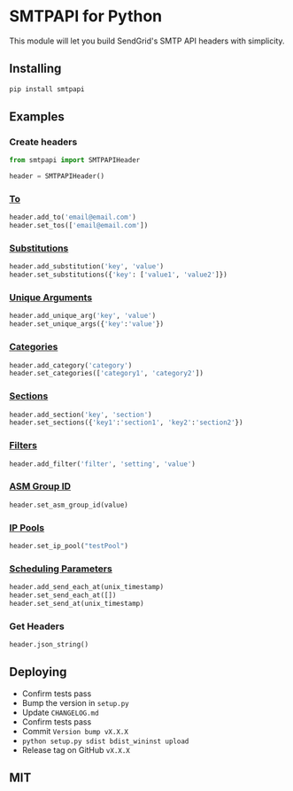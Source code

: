 # SMTPAPI for Python

This module will let you build SendGrid's SMTP API headers with simplicity.

## Installing

```bash
pip install smtpapi
```

## Examples

### Create headers

```python
from smtpapi import SMTPAPIHeader

header = SMTPAPIHeader()

```

### [To](http://sendgrid.com/docs/API_Reference/SMTP_API/index.html)
```python
header.add_to('email@email.com')
header.set_tos(['email@email.com'])
```

### [Substitutions](http://sendgrid.com/docs/API_Reference/SMTP_API/substitution_tags.html)

```python
header.add_substitution('key', 'value')
header.set_substitutions({'key': ['value1', 'value2']})
```

### [Unique Arguments](http://sendgrid.com/docs/API_Reference/SMTP_API/unique_arguments.html)

```python
header.add_unique_arg('key', 'value')
header.set_unique_args({'key':'value'})
```
### [Categories](http://sendgrid.com/docs/API_Reference/SMTP_API/categories.html)

```python
header.add_category('category')
header.set_categories(['category1', 'category2'])
```

### [Sections](http://sendgrid.com/docs/API_Reference/SMTP_API/section_tags.html)

```python
header.add_section('key', 'section')
header.set_sections({'key1':'section1', 'key2':'section2'})
```

### [Filters](http://sendgrid.com/docs/API_Reference/SMTP_API/apps.html)

```python
header.add_filter('filter', 'setting', 'value')
```

### [ASM Group ID](https://sendgrid.com/docs/User_Guide/advanced_suppression_manager.html)

```python
header.set_asm_group_id(value)
```

### [IP Pools](https://sendgrid.com/docs/API_Reference/Web_API_v3/IP_Management/ip_pools.html)

```python
header.set_ip_pool("testPool")
```

### [Scheduling Parameters](https://sendgrid.com/docs/API_Reference/SMTP_API/scheduling_parameters.html)

```python
header.add_send_each_at(unix_timestamp)
header.set_send_each_at([])
header.set_send_at(unix_timestamp)
```

### Get Headers

```python
header.json_string()
```

## Deploying

* Confirm tests pass
* Bump the version in `setup.py`
* Update `CHANGELOG.md`
* Confirm tests pass
* Commit `Version bump vX.X.X`
* `python setup.py sdist bdist_wininst upload`
* Release tag on GitHub `vX.X.X`


## MIT
